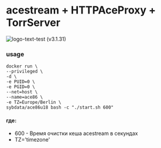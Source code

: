 # acestream + HTTPAceProxy + TorrServer
![logo-text-test](https://user-images.githubusercontent.com/24189833/36645710-3deca456-1a6d-11e8-8bf0-84f078703d8d.png) (v3.1.31) 

### usage
```
docker run \
--privileged \
-d \
-e PUID=0 \
-e PGID=0 \
--net=host \
--name=ace86 \
-e TZ=Europe/Berlin \
sybdata/ace86u18 bash -c "./start.sh 600"
```
 #### где:

* 600 - Время очистки кеша acestream в секундах
* TZ='timezone'
